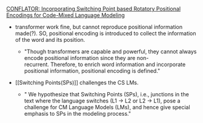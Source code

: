 [CONFLATOR: Incorporating Switching Point based Rotatory Positional Encodings for Code-Mixed Language Modeling](https://openreview.net/forum?id=B3ykB9aIu7)

- transformer work fine, but cannot reproduce positional information made(?). SO, positional encoding is introduced to collect the information of the word and its position. 
	- "Though transformers are capable and powerful, they cannot always encode positional information since they are non-recurrent. Therefore, to enrich word information and incorporate positional information, positional encoding is defined." 

- [[Switching Points(SPs)]] challenges the CS LMs.
	- " We hypothesize that Switching Points (SPs), i.e., junctions in the text where the language switches (L1 -> L2 or L2 -> L1), pose a challenge for CM Language Models (LMs), and hence give special emphasis to SPs in the modeling process."